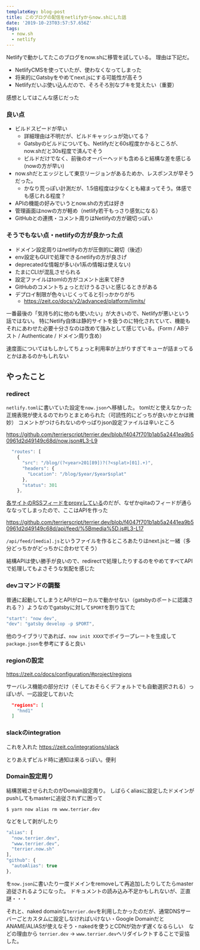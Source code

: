 ```yaml
---
templateKey: blog-post
title: このブログの配信をnetlifyからnow.shにした話
date: '2019-10-23T03:57:57.656Z'
tags:
  - now.sh
  - netlify
---
```


Netlifyで動かしてたこのブログをnow.shに移管を試している。
理由は下記だ。

* NetlifyCMSを使っていたが、使わなくなってしまった
* 将来的にGatsbyをやめてnext.jsにする可能性が高そう
* Netlifyだいぶ使い込んだので、そろそろ別なブキを覚えたい（重要）

感想としてはこんな感じだった

### 良い点
* ビルドスピードが早い
  * 詳細理由は不明だが、ビルドキャッシュが効いてる？
  * Gatsbyのビルドについても、Netlifyだと60s程度かかるところが、now.shだと30s程度で済んでそう
  * ビルドだけでなく、前後のオーバーヘッドも含めると結構な差を感じる(nowの方が早い)
* now.shだとエッジとして東京リージョンがあるためか、レスポンスが早そうだった。
  * かなり荒っぽい計測だが、1.5倍程度は少なくとも縮まってそう。体感でも感じれる程度？
* APIの機能の好みでいうとnow.shの方式は好き
* 管理画面はnowの方が軽め（netlify若干もっさり感気になる）
* GitHubとの連携・コメント周りはNetlifyの方が親切っぽい

### そうでもない点・netlifyの方が良かった点

* ドメイン設定周りはnetlifyの方が圧倒的に親切（後述）
* env設定もGUIで処理できるnetlifyの方が良さげ
* deprecatedな情報が多い(v1系の情報は使えない)
* たまにCLIが混乱させられる
* 設定ファイルはtomlの方がコメント出来て好き
* GitHubのコメントちょっとだけうるさいと感じるときがある
* デプロイ制限が色々いじくってると引っかかりがち
  * https://zeit.co/docs/v2/advanced/platform/limits/

一番最後の「気持ち的に他のも使いたい」が大きいので、Netlifyが悪いという話ではない。
特にNetlify自体は静的サイトを扱うのに特化されていて、機能もそれにあわせた必要十分さなのは改めて強みとして感じている。(Form / ABテスト / Authenticate / ドメイン周り含め）

速度面についてはもしかしてちょっと利用率が上がりすぎてキューが詰まってるとかはあるのかもしれない

## やったこと

### redirect
`netlify.toml`に書いていた設定を`now.json`へ移植した。
tomlだと使えなかった正規表現が使えるのでわりとまとめられた（可読性的にどっちが良いかとかは微妙）
コメントがつけられないのやっぱりjson設定ファイルは辛いところ

https://github.com/terrierscript/terrier.dev/blob/f4047f701b1ab5a2441ea9b50961d2d49149c68d/now.json#L3-L9

```js
  "routes": [
    {
      "src": "/blog/(?<year>201[89])?(?<splat>[01].+)",
      "headers": {
        "Location": "/blog/$year/$year$splat"
      },
      "status": 301
    },
```

[各サイトのRSSフィードをproxyしている](https://github.com/terrierscript/terrier.dev/blob/f4047f701b1ab5a2441ea9b50961d2d49149c68d/netlify.toml#L66-L86)のだが、なぜかqiitaのフィードが通らななってしまったので、ここはAPIを作った

https://github.com/terrierscript/terrier.dev/blob/f4047f701b1ab5a2441ea9b50961d2d49149c68d/api/feed/%5Bmedia%5D.js#L3-L17

`/api/feed/[media].js`というファイルを作るところあたりはnext.jsと一緒（多分どっちかがどっちかに合わせてそう）

結構APIは使い勝手が良いので、redirectで処理したりするのをやめてすべてAPIで処理してもよさそうな気配を感じた

### devコマンドの調整

普通に起動してしまうとAPIがローカルで動かせない（gatsbyのポートに認識される？）ようなのでgatsbyに対して`$PORT`を割り当てた

```js
"start": "now dev",
"dev": "gatsby develop -p $PORT",
```

他のライブラリであれば、`now init XXXX`でボイラープレートを生成して`package.json`を参考にすると良い

### regionの設定

https://zeit.co/docs/configuration/#project/regions

サーバレス機能の部分だけ（そしておそらくデフォルトでも自動選択される）っぽいが、一応設定しておいた

```json
  "regions": [
    "hnd1"
  ]
```

### slackのintegration

これを入れた
https://zeit.co/integrations/slack

とりあえずビルド時に通知は来るっぽい。便利

### Domain設定周り

結構苦戦させられたのがDomain設定周り。
しばらくaliasに設定したドメインがpushしてもmasterに追従されずに困って

`$ yarn now alias rm www.terrier.dev`

などをして剥がしたり

```js
"alias": [
  "now.terrier.dev",
  "www.terrier.dev",
  "terrier.now.sh"
],
"github": {
  "autoAlias": true
},
```

を`now.json`に書いたり一度ドメインをremoveして再追加したりしてたらmaster追従されるようになった。
ドキュメントの読み込み不足かもしれないが、正直謎・・・

それと、naked domainな`terrier.dev`を利用したかったのだが、通常DNSサーバーごとカスタムに設定しなければいけない・Google DomainだとANAME/ALIASが使えなそう・nakedを使うとCDNが効かず遅くなるらしい　などの理由から `terrier.dev` -> `www.terrier.dev`へリダイレクトすることで妥協した。

